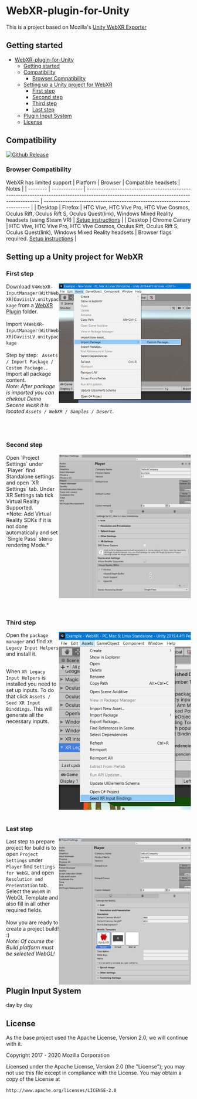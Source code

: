 # WebXR-plugin-for-Unity

This is a project based on Mozilla's [Unity WebXR Exporter](https://github.com/MozillaReality/unity-webxr-export)

## Getting started

- [WebXR-plugin-for-Unity](#webxr-plugin-for-unity)
  - [Getting started](#getting-started)
  - [Compatibility](#compatibility)
    - [Browser Compatibility](#browser-compatibility)
  - [Setting up a Unity project for WebXR](#setting-up-a-unity-project-for-webxr)
    - [First step](#first-step)
    - [Second step](#second-step)
    - [Third step](#third-step)
    - [Last step](#last-step)
  - [Plugin Input System](#plugin-input-system)
  - [License](#license)


## Compatibility

[unity-download]:                 https://unity3d.com/get-unity/download/archive
[unity-version-badge]:            https://img.shields.io/badge/Unity%20Editor%20Version-2019.4.4f1-green.svg
[![Github Release][unity-version-badge]][unity-download]

### Browser Compatibility

WebXR has limited support
| Platform | Browser       | Compatible headsets                                                                                                                      | Notes                                                                    |
| -------- | ------------- | ---------------------------------------------------------------------------------------------------------------------------------------- | ------------------------------------------------------------------------ |
| Desktop  | Firefox       | HTC Vive, HTC Vive Pro, HTC Vive Cosmos, Oculus Rift, Oculus Rift S, Oculus Quest(link), Windows Mixed Reality headsets (using Steam VR) | [Setup instructions](https://webvr.rocks/firefox)                        |
| Desktop  | Chrome Canary | HTC Vive, HTC Vive Pro, HTC Vive Cosmos, Oculus Rift, Oculus Rift S, Oculus Quest(link), Windows Mixed Reality headsets                  | Browser flags required. [Setup instructions](https://webvr.rocks/chrome) |

## Setting up a Unity project for WebXR
### First step

<img align="right" src="https://github.com/viavrarlab/WebXR-plugin-for-Unity/blob/main/WebXR%20Plugin/images/1.png" width="360" >

 Download `V4WebXR-InputManager(WithWebXR)DaviisLV.unitypackage` from a [WebXR Plugin](WebXR%20Plugin/V4WebXR-InputManager(WithWebXR)DaviisLV.unitypackage) folder. <br /><br />
 Import `V4WebXR-InputManager(WithWebXR)DaviisLV.unitypackage`
 <br /><br />
Step by step: ` Assets / Import Package / Costom Package..`
<br />
 Import all package content.
<br />
 *Note: After package is imported you can chekout Demo Secene `WebXR` it is located `Assets / WebXR / Samples / Desert`.*
<br /> <br /> <br /> <br />

### Second step

<img align="right" src="https://github.com/viavrarlab/WebXR-plugin-for-Unity/blob/main/WebXR%20Plugin/images/4.png" width="360" >
Open `Project Settings` under `Player`  find Standalone settings and open  `XR Settings` tab. Under XR Settings tab tick Virtual Reality Supported.
<br /> 
*Note: Add Virtual Reality SDKs if it is not done automatically and set `Single Pass` sterio rendering Mode.*
<br /> <br /> <br /><br /> <br /> <br /><br /> <br /> <br /> <br /> <br /> 

### Third step

<img align="right" src="https://github.com/viavrarlab/WebXR-plugin-for-Unity/blob/main/WebXR%20Plugin/images/6.png" width="360" >

 Open the `package manager` and find `XR Legacy Input Helpers` and install it.
 <br /><br />

 When `XR Legacy Input Helpers` is installed you need to set up inputs. To do that click `Assets / Seed XR Input Binddings`. This will generate all the necessary inputs.

 <br /><br /> <br /> <br /><br /> <br /> <br /><br /> <br /> <br /> <br /><br /><br /> <br />
 
 ### Last step
<img align="right" src="https://github.com/viavrarlab/WebXR-plugin-for-Unity/blob/main/WebXR%20Plugin/images/8.png" width="360" >

 Last step to prepare project for build is to open `Project Settings` under `Player`  find `Settings for WebGL` and open `Resolution and Presentation` tab. Select the `WebXR` in WebGL Template and also fill in all other required fields.
 <br /> <br /> 
 Now you are ready to create a project build! :) <br />
 *Note: Of course the Build platform must be selected WebGL!*
  <br /> <br />   <br /> <br /> 
 
## Plugin Input System

day by day

## License

As the base project used the Apache License, Version 2.0, we will continue with it.

Copyright 2017 - 2020 Mozilla Corporation

Licensed under the Apache License, Version 2.0 (the "License");
you may not use this file except in compliance with the License.
You may obtain a copy of the License at

    http://www.apache.org/licenses/LICENSE-2.0
